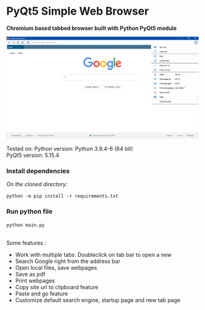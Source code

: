 # PyQt5 Simple Web Browser

**Chromium based tabbed browser built with Python PyQt5 module**

<img src="./browser-screenshot.png" alt="Screenshot"/>

Tested on:
Python version: Python 3.9.4-6 (64 bit)<br>
PyQt5 version: 5.15.4

<h3>Install dependencies</h3>
<i>On the cloned directory:</i>

```
python -m pip install -r requirements.txt
```

<h3>Run python file</h3>

```
python main.py
```

<br>
Some features :
  <ul>
    <li>Work with multiple tabs. Doubleclick on tab bar to open a new</li>
    <li>Search Google right from the address bar</li>
    <li>Open local files, save webpages</li>
    <li>Save as pdf</li>
    <li>Print webpages</li>
    <li>Copy site url to clipboard feature</li>
    <li>Paste and go feature</li>
    <li>Customize default search engine, startup page and new tab page</li>
  </ul>
<br>
